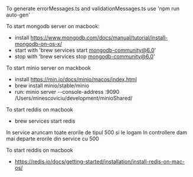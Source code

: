 To generate errorMessages.ts and validationMessages.ts use 'npm run auto-gen'

To start mongodb server on macbook:

- install https://www.mongodb.com/docs/manual/tutorial/install-mongodb-on-os-x/
- start with 'brew services start mongodb-community@6.0'
- stop with 'brew services stop mongodb-community@6.0'

To start minio server on mackbook

- install https://min.io/docs/minio/macos/index.html
- brew install minio/stable/minio
- run: minio server --console-address :9090 /Users/minescoviciu/development/minioShared/

To start reddis on macbook

- brew services start redis

In service aruncam toate erorile de tipul 500 si le logam
In controllere dam mai departe erorile din service cu 500

To start reddis on macbook

- https://redis.io/docs/getting-started/installation/install-redis-on-mac-os/
